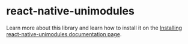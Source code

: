 # react-native-unimodules

Learn more about this library and learn how to install it on the [Installing react-native-unimodules documentation page](https://docs.expo.io/bare/installing-unimodules/).

<!-- Anything below this is currently not released -->
<!-- ## Config with package.json

You can configure the iOS and Android linking using the `react-native-unimodules` object in the `package.json`:

```json
{
  "react-native-unimodules": {
    "android": {
      "exclude": [
        // Prevent a module from being included on Android
        "expo-camera"
      ]
    },
    "ios": {
      // ...
    }
  }
}
```

`package.json` config is an experimental feature used to support monorepo managed workflow EAS build projects that need to reliably generate iOS and Android code from scratch. The `react-native-unimodules` object name is subject to change in the future. -->
